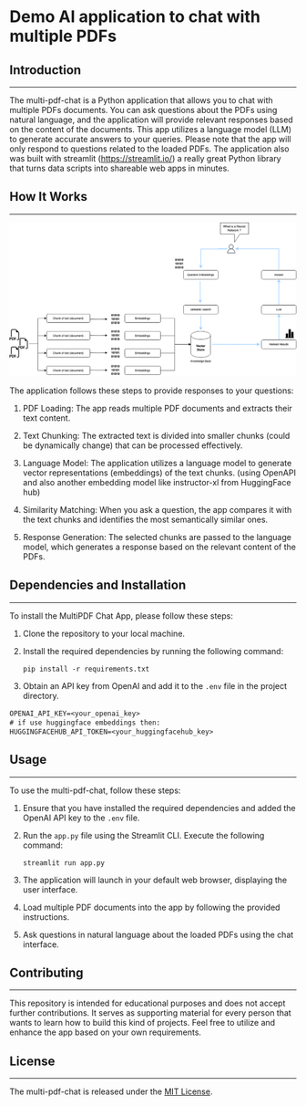 # Demo AI application to chat with multiple PDFs  

## Introduction
------------
The multi-pdf-chat is a Python application that allows you to chat with multiple PDFs documents. 
You can ask questions about the PDFs using natural language, and the application will provide relevant responses 
based on the content of the documents. This app utilizes a language model (LLM) to generate accurate answers 
to your queries. Please note that the app will only respond to questions related to the loaded PDFs.
The application also was built with streamlit (https://streamlit.io/) a really great Python library that turns data 
scripts into shareable web apps in minutes. 

## How It Works
------------

![Retrieval Augmented Generation (RAG) Architecture Diagram](./RAG_architecture_diagram.png)

The application follows these steps to provide responses to your questions:

1. PDF Loading: The app reads multiple PDF documents and extracts their text content.

2. Text Chunking: The extracted text is divided into smaller chunks (could be dynamically change) that can be processed effectively.

3. Language Model: The application utilizes a language model to generate vector representations (embeddings) of the text chunks. (using OpenAPI and also another embedding model like instructor-xl from HuggingFace hub)

4. Similarity Matching: When you ask a question, the app compares it with the text chunks and identifies the most semantically similar ones.

5. Response Generation: The selected chunks are passed to the language model, which generates a response based on the relevant content of the PDFs.

## Dependencies and Installation
----------------------------
To install the MultiPDF Chat App, please follow these steps:

1. Clone the repository to your local machine.

2. Install the required dependencies by running the following command:
   ```
   pip install -r requirements.txt
   ```

3. Obtain an API key from OpenAI and add it to the `.env` file in the project directory.
```commandline
OPENAI_API_KEY=<your_openai_key>
# if use huggingface embeddings then:
HUGGINGFACEHUB_API_TOKEN=<your_huggingfacehub_key>
```

## Usage
-----
To use the multi-pdf-chat, follow these steps:

1. Ensure that you have installed the required dependencies and added the OpenAI API key to the `.env` file.

2. Run the `app.py` file using the Streamlit CLI. Execute the following command:
   ```
   streamlit run app.py
   ```

3. The application will launch in your default web browser, displaying the user interface.

4. Load multiple PDF documents into the app by following the provided instructions.

5. Ask questions in natural language about the loaded PDFs using the chat interface.

## Contributing
------------
This repository is intended for educational purposes and does not accept further contributions.
It serves as supporting material for every person that wants to learn how to build this kind of projects. 
Feel free to utilize and enhance the app based on your own requirements.

## License
-------
The multi-pdf-chat is released under the [MIT License](https://opensource.org/licenses/MIT).
